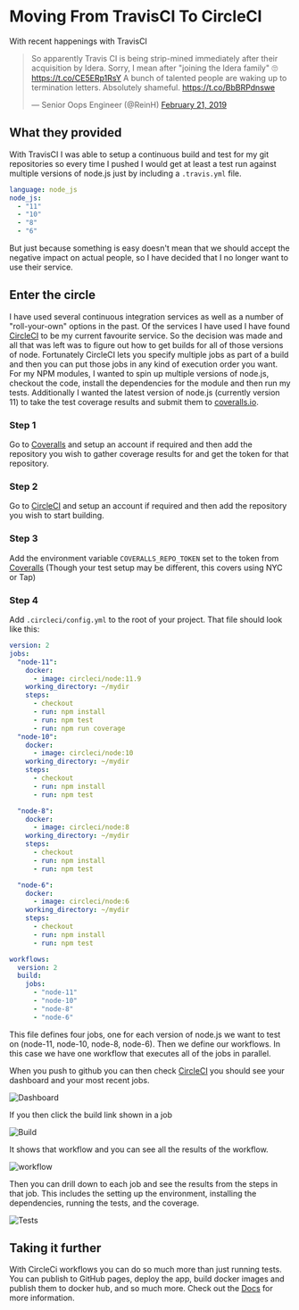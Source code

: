 # Moving From TravisCI To CircleCI

With recent happenings with TravisCI

<blockquote class="twitter-tweet" data-lang="en"><p lang="en" dir="ltr">So apparently Travis CI is being strip-mined immediately after their acquisition by Idera. Sorry, I mean after &quot;joining the Idera family&quot; 🙄 <a href="https://t.co/CE5ERp1RsY">https://t.co/CE5ERp1RsY</a> A bunch of talented people are waking up to termination letters. Absolutely shameful. <a href="https://t.co/BbBRPdnswe">https://t.co/BbBRPdnswe</a></p>&mdash; Senior Oops Engineer (@ReinH) <a href="https://twitter.com/ReinH/status/1098663375985229825?ref_src=twsrc%5Etfw">February 21, 2019</a></blockquote>
<script async src="https://platform.twitter.com/widgets.js" charset="utf-8"></script>

## What they provided

With TravisCI I was able to setup a continuous build and test for my git repositories so every time I pushed I would get at least a test run against multiple versions of node.js just by including a `.travis.yml` file.

```yml
language: node_js
node_js:
  - "11"
  - "10"
  - "8"
  - "6"
```

But just because something is easy doesn't mean that we should accept the negative impact on actual people, so
I have decided that I no longer want to use their service.

## Enter the circle

I have used several continuous integration services as well as a number of "roll-your-own" options in the past. Of the services I have used I have found [CircleCI](https://circleci.com/) to be my current favourite service. So the decision was made and all that was left was to figure out how to get builds for all of those versions of node. Fortunately CircleCI lets you specify multiple jobs as part of a build and then you can put those jobs in any kind of execution order you want. For my NPM modules, I wanted to spin up multiple versions of node.js, checkout the code, install the dependencies for the module and then run my tests. Additionally I wanted the latest version of node.js (currently version 11) to take the test coverage results and submit them to [coveralls.io](https://coveralls.io).

### Step 1

Go to [Coveralls](https://coveralls.io) and setup an account if required and then add the repository you wish to gather coverage results for and get the token for that repository.


### Step 2

Go to [CircleCI](https://circleci.com) and setup an account if required and then add the repository you wish to start building.


### Step 3

Add the environment variable `COVERALLS_REPO_TOKEN` set to the token from [Coveralls](https://coveralls.io) (Though your test setup may be different, this covers using NYC or Tap)

### Step 4

Add `.circleci/config.yml` to the root of your project. That file should look like this:


```yml
version: 2
jobs:
  "node-11":
    docker:
      - image: circleci/node:11.9
    working_directory: ~/mydir
    steps:
      - checkout
      - run: npm install
      - run: npm test
      - run: npm run coverage
  "node-10":
    docker:
      - image: circleci/node:10
    working_directory: ~/mydir
    steps:
      - checkout
      - run: npm install
      - run: npm test

  "node-8":
    docker:
      - image: circleci/node:8
    working_directory: ~/mydir
    steps:
      - checkout
      - run: npm install
      - run: npm test

  "node-6":
    docker:
      - image: circleci/node:6
    working_directory: ~/mydir
    steps:
      - checkout
      - run: npm install
      - run: npm test

workflows:
  version: 2
  build:
    jobs:
      - "node-11"
      - "node-10"
      - "node-8"
      - "node-6"
```

This file defines four jobs, one for each version of node.js we want to test on (node-11, node-10, node-8, node-6). Then we define our workflows. In this case we have one workflow that executes all of the jobs in parallel.

When you push to github you can then check [CircleCI](https://circleci.com/) you should see your dashboard and your most recent jobs.

![Dashboard](/CircleCI-App.png)

If you then click the build link shown in a job

![Build](/CircleCI-Link.png)

It shows that workflow and you can see all the results of the workflow.

![workflow](/CircleCI-Workflow.png)

Then you can drill down to each job and see the results from the steps in that job. This includes the setting up the environment, installing the dependencies, running the tests, and the coverage.

![Tests](/CircleCI-Tests.png)

## Taking it further

With CircleCi workflows you can do so much more than just running tests. You can publish to GitHub pages, deploy the app, build docker images and publish them to docker hub, and so much more. Check out the [Docs](https://circleci.com/docs/2.0/workflows/) for more information.